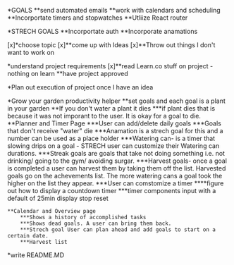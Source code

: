 *GOALS
    **send automated emails
    **work with calendars and scheduling
    **Incorportate timers and stopwatches
    **Utliize React router

*STRECH GOALS
    **Incorportate auth
    **Incorporate anamations


 [x]*choose topic
     [x]**come up with Ideas
     [x]**Throw out things I don't want to work on

*understand project requirements
    [x]**read Learn.co stuff on project
        - nothing on learn
    **have project approved

*Plan out execution of project once I have an idea

*Grow your garden productivity helper
    **set goals and each goal is a plant in your garden
    **If you don't water a plant it dies
        ***if plant dies that is because it was not imporant to the user. It is okay for a goal to die.
    **Planner and  Timer Page
        ***User can add/delete daily goals
        ***Goals that don't receive "water" die
            ***Anamation is a strech goal for this and a number can be used as a place holder
        ***Watering can- is a timer that slowing drips on a goal - STRECH user can customize their Watering can durations. 
        ***Streak goals are goals that take not doing something i.e. not drinking/ going to the gym/ avoiding surgar. 
        ***Harvest goals- once a goal is completed a user can harvest them by taking them off the list. Harvested goals go on the achevements list. The more watering cans a goal took the higher on the list they appear.
        ***User can comstomize a timer
            ****figure out how to display a countdown timer
                ***timer components
                    input with a default of 25min
                    display 
                    stop
                    reset

    **Calendar and Overview page
        ***Shows a history of accomplished tasks
        ***Shows dead goals. A user can bring them back.
        ***Strech goal User can plan ahead and add goals to start on a certain date. 
        ***Harvest list
*write README.MD

